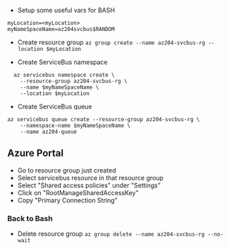 - Setup some useful vars for BASH
```
myLocation=<myLocation>
myNameSpaceName=az204svcbus$RANDOM
```

- Create resource group
`az group create --name az204-svcbus-rg --location $myLocation`

- Create ServiceBus namespace
```
  az servicebus namespace create \
    --resource-group az204-svcbus-rg \
    --name $myNameSpaceName \
    --location $myLocation
```

- Create ServiceBus queue
```
az servicebus queue create --resource-group az204-svcbus-rg \
    --namespace-name $myNameSpaceName \
    --name az204-queue
```

## Azure Portal
- Go to resource group just created
- Select servicebus resource in that resource group
- Select "Shared access policies" under "Settings"
- Click on "RootManageSharedAccessKey"
- Copy "Primary Connection String"


### Back to Bash
- Delete resource group
`az group delete --name az204-svcbus-rg --no-wait`